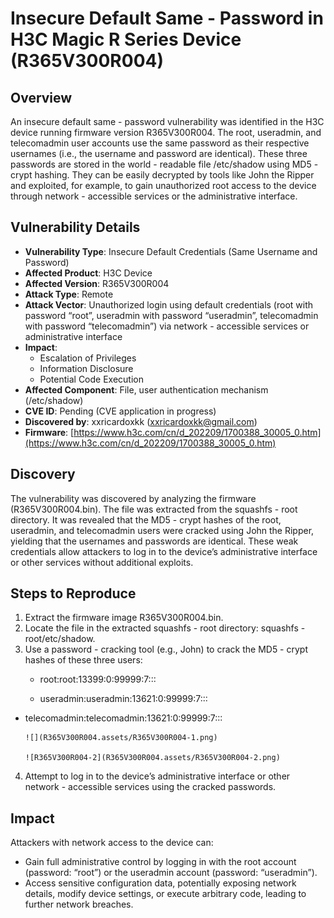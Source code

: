 # Insecure Default Same - Password in H3C Magic R Series Device (R365V300R004)
## Overview
An insecure default same - password vulnerability was identified in the H3C device running firmware version R365V300R004. The root, useradmin, and telecomadmin user accounts use the same password as their respective usernames (i.e., the username and password are identical). These three passwords are stored in the world - readable file /etc/shadow using MD5 - crypt hashing. They can be easily decrypted by tools like John the Ripper and exploited, for example, to gain unauthorized root access to the device through network - accessible services or the administrative interface.

## Vulnerability Details
+ **Vulnerability Type**: Insecure Default Credentials (Same Username and Password)
+ **Affected Product**: H3C Device
+ **Affected Version**: R365V300R004
+ **Attack Type**: Remote
+ **Attack Vector**: Unauthorized login using default credentials (root with password “root”, useradmin with password “useradmin”, telecomadmin with password “telecomadmin”) via network - accessible services or administrative interface
+ **Impact**:
    - Escalation of Privileges
    - Information Disclosure
    - Potential Code Execution
+ **Affected Component**: File, user authentication mechanism (/etc/shadow)
+ **CVE ID**: Pending (CVE application in progress)
+ **Discovered by**: xxricardoxkk (xxricardoxkk@gmail.com)
+ **Firmware**: [https://www.h3c.com/cn/d_202209/1700388_30005_0.htm](https://www.h3c.com/cn/d_202209/1700388_30005_0.htm)

## Discovery
The vulnerability was discovered by analyzing the firmware (R365V300R004.bin). The file was extracted from the squashfs - root directory. It was revealed that the MD5 - crypt hashes of the root, useradmin, and telecomadmin users were cracked using John the Ripper, yielding that the usernames and passwords are identical. These weak credentials allow attackers to log in to the device’s administrative interface or other services without additional exploits.

## Steps to Reproduce
1. Extract the firmware image R365V300R004.bin.
2. Locate the file in the extracted squashfs - root directory: squashfs - root/etc/shadow.
3. Use a password - cracking tool (e.g., John) to crack the MD5 - crypt hashes of these three users:
    - root:root:13399:0:99999:7:::
    
    - useradmin:useradmin:13621:0:99999:7:::

- telecomadmin:telecomadmin:13621:0:99999:7:::
    
      ![](R365V300R004.assets/R365V300R004-1.png)
    
      ![R365V300R004-2](R365V300R004.assets/R365V300R004-2.png)
4. Attempt to log in to the device’s administrative interface or other network - accessible services using the cracked passwords.

## Impact
Attackers with network access to the device can:

+ Gain full administrative control by logging in with the root account (password: “root”) or the useradmin account (password: “useradmin”).
+ Access sensitive configuration data, potentially exposing network details, modify device settings, or execute arbitrary code, leading to further network breaches.

